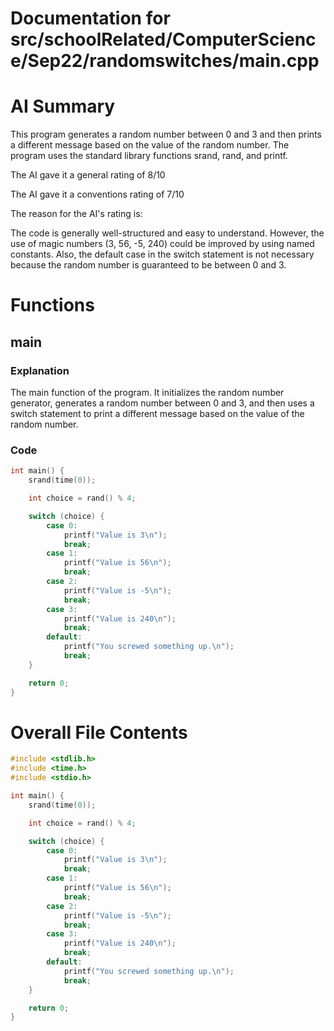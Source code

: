 # Documentation for src/schoolRelated/ComputerScience/Sep22/randomswitches/main.cpp

# AI Summary
This program generates a random number between 0 and 3 and then prints a different message based on the value of the random number. The program uses the standard library functions srand, rand, and printf.

The AI gave it a general rating of 8/10

The AI gave it a conventions rating of 7/10

The reason for the AI's rating is:

The code is generally well-structured and easy to understand. However, the use of magic numbers (3, 56, -5, 240) could be improved by using named constants. Also, the default case in the switch statement is not necessary because the random number is guaranteed to be between 0 and 3.
# Functions

## main
### Explanation
The main function of the program. It initializes the random number generator, generates a random number between 0 and 3, and then uses a switch statement to print a different message based on the value of the random number.
### Code
```c
int main() {
    srand(time(0));

    int choice = rand() % 4;

    switch (choice) {
        case 0:
            printf("Value is 3\n");
            break;
        case 1:
            printf("Value is 56\n");
            break;
        case 2:
            printf("Value is -5\n");
            break;
        case 3:
            printf("Value is 240\n");
            break;
        default:
            printf("You screwed something up.\n");
            break;
    }

    return 0;
}
```
# Overall File Contents
```c
#include <stdlib.h>
#include <time.h>
#include <stdio.h>

int main() {
    srand(time(0));

    int choice = rand() % 4;

    switch (choice) {
        case 0:
            printf("Value is 3\n");
            break;
        case 1:
            printf("Value is 56\n");
            break;
        case 2:
            printf("Value is -5\n");
            break;
        case 3:
            printf("Value is 240\n");
            break;
        default:
            printf("You screwed something up.\n");
            break;
    }

    return 0;
}

```
